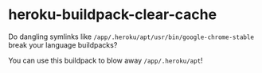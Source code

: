 # heroku-buildpack-clear-cache

Do dangling symlinks like `/app/.heroku/apt/usr/bin/google-chrome-stable` break your language buildpacks?

You can use this buildpack to blow away `/app/.heroku/apt`!
